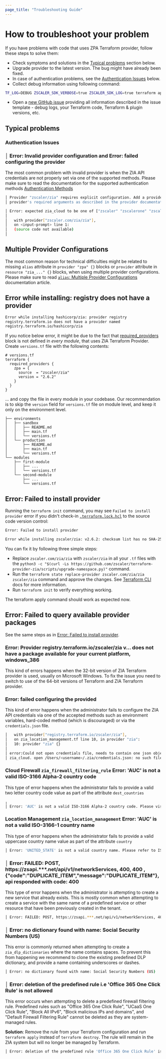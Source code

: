 ```yaml
---
page_title: "Troubleshooting Guide"
---
```


# How to troubleshoot your problem

If you have problems with code that uses ZPA Terraform provider, follow these steps to solve them:

* Check symptoms and solutions in the [Typical problems](#typical-problems) section below.
* Upgrade provider to the latest version. The bug might have already been fixed.
* In case of authentication problems, see the [Authentication Issues](#authentication-issues) below.
* Collect debug information using following command:

```sh
TF_LOG=DEBUG ZSCALER_SDK_VERBOSE=true ZSCALER_SDK_LOG=true terraform apply -no-color 2>&1 |tee tf-debug.log
```

* Open a [new GitHub issue](https://github.com/zscaler/terraform-provider-zia/issues/new/choose) providing all information described in the issue template - debug logs, your Terraform code, Terraform & plugin versions, etc.

## Typical problems

### Authentication Issues

### │ Error: Invalid provider configuration and Error: failed configuring the provider

The most common problem with invalid provider is when the ZIA API credentials are not properly set via one of the supported methods. Please make sure to read the documentation for the supported authentication methods [Authentication Methods](https://registry.terraform.io/providers/zscaler/zia/latest/docs)

```sh
│ Provider "zscaler/zia" requires explicit configuration. Add a provider block to the root module and configure the
│ provider's required arguments as described in the provider documentation.
```

```sh
│ Error: expected zia_cloud to be one of ["zscaler" "zscalerone" "zscalertwo" "zscalerthree" "zscloud" "zscalerbeta" "zscalergov" "zscalerten" "zspreview"], got
│
│   with provider["zscaler.com/zia/zia"],
│   on <input-prompt> line 1:
│   (source code not available)
│
```

## Multiple Provider Configurations

The most common reason for technical difficulties might be related to missing `alias` attribute in `provider "zpa" {}` blocks or `provider` attribute in `resource "zia_..." {}` blocks, when using multiple provider configurations. Please make sure to read [`alias`: Multiple Provider Configurations](https://www.terraform.io/docs/language/providers/configuration.html#alias-multiple-provider-configurations) documentation article.

## Error while installing: registry does not have a provider

```sh
Error while installing hashicorp/zia: provider registry
registry.terraform.io does not have a provider named
registry.terraform.io/hashicorp/zia
```

If you notice below error, it might be due to the fact that [required_providers](https://www.terraform.io/docs/language/providers/requirements.html#requiring-providers) block is not defined in *every module*, that uses ZIA Terraform Provider. Create `versions.tf` file with the following contents:

```hcl
# versions.tf
terraform {
  required_providers {
    zpa = {
      source  = "zscaler/zia"
      version = "2.6.2"
    }
  }
}
```

... and copy the file in every module in your codebase. Our recommendation is to skip the `version` field for `versions.tf` file on module level, and keep it only on the environment level.

```
├── environments
│   ├── sandbox
│   │   ├── README.md
│   │   ├── main.tf
│   │   └── versions.tf
│   └── production
│       ├── README.md
│       ├── main.tf
│       └── versions.tf
└── modules
    ├── first-module
    │   ├── ...
    │   └── versions.tf
    └── second-module
        ├── ...
        └── versions.tf
```

## Error: Failed to install provider

Running the `terraform init` command, you may see `Failed to install provider` error if you didn't check-in [`.terraform.lock.hcl`](https://www.terraform.io/language/files/dependency-lock#lock-file-location) to the source code version control:

```sh
Error: Failed to install provider

Error while installing zscaler/zia: v2.6.2: checksum list has no SHA-256 hash for "https://github.com/zscaler/terraform-provider-zia/releases/download/v2.6.2/terraform-provider-zia_2.6.2_darwin_amd64.zip"
```

You can fix it by following three simple steps:

* Replace `zscaler.com/zia/zia` with `zscaler/zia` in all your `.tf` files with the `python3 -c "$(curl -Ls https://github.com/zscaler/terraform-provider-zia/scripts/upgrade-namespace.py)"` command.
* Run the `terraform state replace-provider zscaler.com/zia/zia zscaler/zia` command and approve the changes. See [Terraform CLI](https://www.terraform.io/cli/commands/state/replace-provider) docs for more information.
* Run `terraform init` to verify everything working.

The terraform apply command should work as expected now.

## Error: Failed to query available provider packages

See the same steps as in [Error: Failed to install provider](#error-failed-to-install-provider).

### Error: Provider registry.terraform.io/zscaler/zia v... does not have a package available for your current platform, windows_386

This kind of errors happens when the 32-bit version of ZIA Terraform provider is used, usually on Microsoft Windows. To fix the issue you need to switch to use of the 64-bit versions of Terraform and ZIA Terraform provider.

### Error: failed configuring the provided

This kind of error happens when the administrator fails to configure the ZIA API credentials via one of the accepted methods such as environment variables, hard-coded method (which is discouraged) or via the `credentials.json` file.

```sh
│   with provider["registry.terraform.io/zscaler/zia"],
│   on zia_location_management.tf line 10, in provider "zia":
│   10: provider "zia" {}
│
│ error:Could not open credentials file, needs to contain one json object with keys: zia_username, zia_password, zia_api_key, and
│ zia_cloud. open /Users/<username>/.zia/credentials.json: no such file or directory
```

### Cloud Firewall `zia_firewall_filtering_rule` Error: 'AUC' is not a valid ISO-3166 Alpha-2 country code

This type of error happens when the administrator fails to provide a valid two letter country code value as part of the attribute `dest_countries`

```sh
╷
│ Error: 'AUC' is not a valid ISO-3166 Alpha-2 country code. Please visit the following site for reference: https://en.wikipedia.org/wiki/List_of_ISO_3166_country_codes
```

### Location Management `zia_location_management` Error: 'AUC' is not a valid ISO-3166-1 country name

This type of error happens when the administrator fails to provide a valid uppercase country name value as part of the attribute `country`

```sh
│ Error: 'UNITED_STATE' is not a valid country name. Please refer to ISO 3166-1 for a list of valid country names
```

### │ Error: FAILED: POST, https://zsapi.***.net/api/v1/networkServices, 400, 400 , {"code":"DUPLICATE_ITEM","message":"DUPLICATE_ITEM"}, api responded with code: 400

This type of error happens when the administrator is attempting to create a new service that already exists. This is mostly common when attempting to create a service with the same name of a predefined service or other resource that have been previously created in the tenant.

```sh
│ Error: FAILED: POST, https://zsapi.***.net/api/v1/networkServices, 400, 400 , {"code":"DUPLICATE_ITEM","message":"DUPLICATE_ITEM"}, api responded with code: 400
```

### │ Error: no dictionary found with name: Social Security Numbers (US)

This error is commonly returned when attempting to create a `zia_dlp_dictionaries` where the name contains spaces. To prevent this from happening we recommend to clone the existing predefined DLP dictionary, and provide a name containing underscores or dashes.

```sh
│ Error: no dictionary found with name: Social Security Numbers (US)
```

### │ Error: deletion of the predefined rule i.e 'Office 365 One Click Rule' is not allowed

This error occurs when attempting to delete a predefined firewall filtering rule. Predefined rules such as "Office 365 One Click Rule", "UCaaS One Click Rule", "Block All IPv6", "Block malicious IPs and domains", and "Default Firewall Filtering Rule" cannot be deleted as they are system-managed rules.

**Solution**: Remove the rule from your Terraform configuration and run `terraform apply` instead of `terraform destroy`. The rule will remain in the ZIA system but will no longer be managed by Terraform.

```sh
│ Error: deletion of the predefined rule 'Office 365 One Click Rule' is not allowed
```
